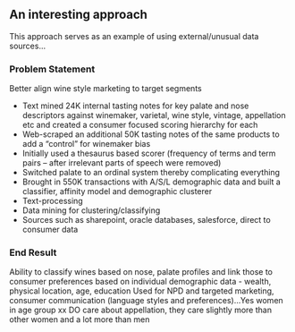 ## An interesting approach
This approach serves as an example of using external/unusual data sources...
### Problem Statement
Better align wine style marketing to target segments
- Text mined 24K internal tasting notes for key palate and nose descriptors against winemaker, varietal, wine style, vintage, appellation etc and created a consumer focused scoring hierarchy for each
- Web-scraped an additional 50K tasting notes of the same products to add a “control” for winemaker bias
- Initially used a thesaurus based scorer (frequency of terms and term pairs – after irrelevant parts of speech were removed)
- Switched palate to an ordinal system thereby complicating everything
- Brought in 550K transactions with A/S/L demographic data and built a classifier, affinity model and demographic clusterer
- Text-processing
- Data mining for clustering/classifying
- Sources such as sharepoint, oracle databases, salesforce, direct to consumer data
### End Result
Ability to classify wines based on nose, palate profiles and link those to consumer preferences based on individual demographic data - wealth, physical location, age, education
Used for NPD and targeted marketing, consumer communication (language styles and preferences)...Yes women in age group xx DO care about appellation, they care slightly more than other women and a lot more than men